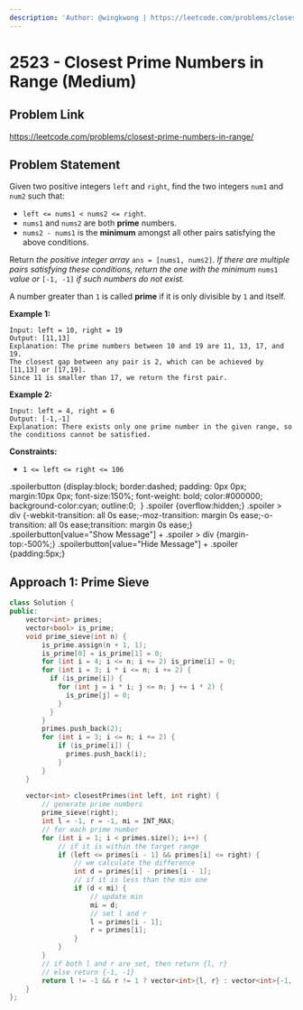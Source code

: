 ```yaml
---
description: 'Author: @wingkwong | https://leetcode.com/problems/closest-prime-numbers-in-range/'
---
```


# 2523 - Closest Prime Numbers in Range (Medium) 

## Problem Link

https://leetcode.com/problems/closest-prime-numbers-in-range/

## Problem Statement

Given two positive integers `left` and `right`, find the two integers `num1` and `num2` such that:

- `left <= nums1 < nums2 <= right`.
- `nums1` and `nums2` are both **prime** numbers.
- `nums2 - nums1` is the **minimum** amongst all other pairs satisfying the above conditions.

Return *the positive integer array* `ans = [nums1, nums2]`. *If there are multiple pairs satisfying these conditions, return the one with the minimum* `nums1` *value or* `[-1, -1]` *if such numbers do not exist.*

A number greater than `1` is called **prime** if it is only divisible by `1` and itself.

**Example 1:**

```
Input: left = 10, right = 19
Output: [11,13]
Explanation: The prime numbers between 10 and 19 are 11, 13, 17, and 19.
The closest gap between any pair is 2, which can be achieved by [11,13] or [17,19].
Since 11 is smaller than 17, we return the first pair.
```

**Example 2:**

```
Input: left = 4, right = 6
Output: [-1,-1]
Explanation: There exists only one prime number in the given range, so the conditions cannot be satisfied.
```

**Constraints:**

- `1 <= left <= right <= 106`

.spoilerbutton {display:block; border:dashed; padding: 0px 0px; margin:10px 0px; font-size:150%; font-weight: bold; color:#000000; background-color:cyan; outline:0; 
}
.spoiler {overflow:hidden;}
.spoiler > div {-webkit-transition: all 0s ease;-moz-transition: margin 0s ease;-o-transition: all 0s ease;transition: margin 0s ease;}
.spoilerbutton[value="Show Message"] + .spoiler > div {margin-top:-500%;}
.spoilerbutton[value="Hide Message"] + .spoiler {padding:5px;}

## Approach 1: Prime Sieve

<Tabs>
<TabItem value="cpp" label="C++">
<SolutionAuthor name="@wingkwong"/>

```cpp
class Solution {
public:
    vector<int> primes;
    vector<bool> is_prime;
    void prime_sieve(int n) {
        is_prime.assign(n + 1, 1);
        is_prime[0] = is_prime[1] = 0;
        for (int i = 4; i <= n; i += 2) is_prime[i] = 0;
        for (int i = 3; i * i <= n; i += 2) {
          if (is_prime[i]) {
            for (int j = i * i; j <= n; j += i * 2) {
              is_prime[j] = 0;
            }
          }   
        } 
        primes.push_back(2);
        for (int i = 3; i <= n; i += 2) {
            if (is_prime[i]) {
              primes.push_back(i);
            }
        }
    }
    
    vector<int> closestPrimes(int left, int right) {
        // generate prime numbers
        prime_sieve(right);
        int l = -1, r = -1, mi = INT_MAX;
        // for each prime number
        for (int i = 1; i < primes.size(); i++) {
            // if it is within the target range
            if (left <= primes[i - 1] && primes[i] <= right) {
                // we calculate the difference
                int d = primes[i] - primes[i - 1];
                // if it is less than the min one
                if (d < mi) {
                    // update min
                    mi = d;
                    // set l and r
                    l = primes[i - 1];
                    r = primes[i];
                }   
            }
        }
        // if both l and r are set, then return {l, r}
        // else return {-1, -1}
        return l != -1 && r != 1 ? vector<int>{l, r} : vector<int>{-1, -1};
    }
};
```

</TabItem>
</Tabs>